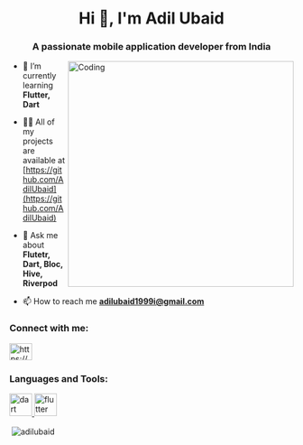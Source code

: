 <h1 align="center">Hi 👋, I'm Adil Ubaid</h1>
<h3 align="center">A passionate mobile application developer from India</h3>

<img align="right" alt="Coding" width="400" src="https://media.tenor.com/NOYF3f82b_gAAAAC/programmer.gif">

- 🌱 I’m currently learning **Flutter, Dart**

- 👨‍💻 All of my projects are available at [https://github.com/AdilUbaid](https://github.com/AdilUbaid)

- 💬 Ask me about **Flutetr, Dart, Bloc, Hive, Riverpod**

- 📫 How to reach me **adilubaid1999i@gmail.com**

<h3 align="left">Connect with me:</h3>
<p align="left">
<a href="https://linkedin.com/in/https://www.linkedin.com/in/adil-ubaid-93b138125/" target="blank"><img align="center" src="https://raw.githubusercontent.com/rahuldkjain/github-profile-readme-generator/master/src/images/icons/Social/linked-in-alt.svg" alt="https://www.linkedin.com/in/adil-ubaid-93b138125/" height="30" width="40" /></a>
</p>

<h3 align="left">Languages and Tools:</h3>
<p align="left"> <a href="https://dart.dev" target="_blank" rel="noreferrer"> <img src="https://www.vectorlogo.zone/logos/dartlang/dartlang-icon.svg" alt="dart" width="40" height="40"/> </a> <a href="https://flutter.dev" target="_blank" rel="noreferrer"> <img src="https://www.vectorlogo.zone/logos/flutterio/flutterio-icon.svg" alt="flutter" width="40" height="40"/> </a> </p>

<p>&nbsp;<img align="center" src="https://github-readme-stats.vercel.app/api?username=adilubaid&show_icons=true&locale=en" alt="adilubaid" /></p>
